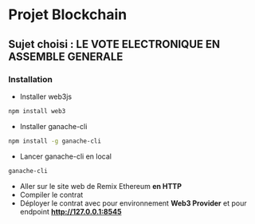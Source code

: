 # Projet Blockchain

##  Sujet choisi : LE VOTE ELECTRONIQUE EN ASSEMBLE GENERALE

### Installation 

- Installer web3js
```bash
npm install web3
```
- Installer ganache-cli
```bash
npm install -g ganache-cli
```
- Lancer ganache-cli en local
```bash
ganache-cli
```
- Aller sur le site web de Remix Ethereum **en HTTP**
- Compiler le contrat
- Déployer le contrat avec pour environnement **Web3 Provider** et pour endpoint **http://127.0.0.1:8545**
